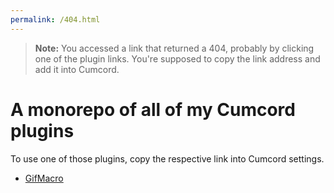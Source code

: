 ```yaml
---
permalink: /404.html
---
```

> **Note:** You accessed a link that returned a 404, probably by clicking one of the plugin links. You're supposed to copy the link address and add it into Cumcord.

# A monorepo of all of my Cumcord plugins

To use one of those plugins, copy the respective link into Cumcord settings.

* [GifMacro](https://localcc.github.io/cc-plugins/GifMacro) 